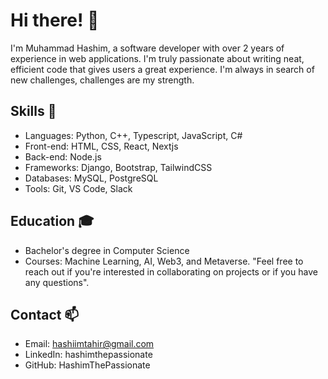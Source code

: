 # Hi there! 👋
I'm Muhammad Hashim, a software developer with over 2 years of experience in web applications. I'm truly passionate about writing neat, efficient code that gives users a great experience. I'm always in search of new challenges, challenges are my strength.
## Skills 🚀
* Languages: Python, C++, Typescript, JavaScript, C#
* Front-end: HTML, CSS, React, Nextjs
* Back-end: Node.js
* Frameworks: Django, Bootstrap, TailwindCSS
* Databases: MySQL, PostgreSQL
* Tools: Git, VS Code, Slack

## Education 🎓
* Bachelor's degree in Computer Science
* Courses: Machine Learning, AI, Web3, and Metaverse.
"Feel free to reach out if you're interested in collaborating on projects or if you have any questions".

## Contact 📫
* Email: hashiimtahir@gmail.com
* LinkedIn: hashimthepassionate
* GitHub: HashimThePassionate
